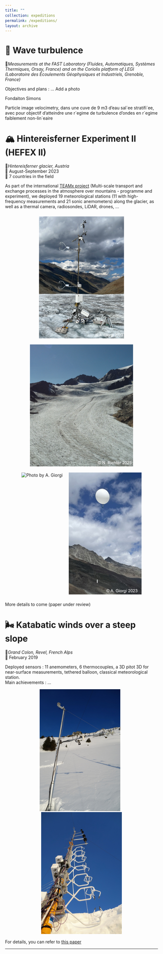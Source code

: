 ```yaml
---
title: ""
collection: expeditions
permalink: /expeditions/
layout: archive
---
```


# 🌊 Wave turbulence 

📍*Measurements at the FAST Laboratory (Fluides, Automatiques, Systèmes Thermiques, Orsay, France) and on the Coriolis platform of LEGI (Laboratoire des Écoulements Géophysiques et Industriels, Grenoble, France)*  

Objectives and plans : ...
Add a photo

Fondaiton Simons

Particle image velocimetry, dans une cuve de 9 m3 d’eau sal´ee stratifi´ee, avec pour objectif d’atteindre une r´egime de
turbulence d’ondes en r´egime faiblement non-lin´eaire



# 🏔️ Hintereisferner Experiment II (HEFEX II) 

📍*Hintereisferner glacier, Austria*  
📅 August-September 2023  
👤 7 countries in the field  

As part of the international [TEAMx project](https://www.teamx-programme.org/) (Multi-scale transport and exchange processes in the atmosphere over mountains - programme and experiment), we deployed 19 meteorological stations (11 with high-frequency measurements and 21 sonic anemometers) along the glacier, as well as a thermal camera, radiosondes, LiDAR, drones, ...

<div style="display: flex; flex-wrap: wrap; justify-content: center;">
  <div style="height: 400px; margin: 10px; overflow: hidden;">
    <img src="/images/HEFEXII/Grand_mat_cropped.jpg" alt="Photo by A. Giorgi" style="height: 100%; object-fit: cover;" />
  </div>
  <div style="height: 400px; margin: 10px; overflow: hidden;">
    <img src="/images/HEFEXII/Glacier_cropped.jpg" alt="Photo by N. Richter" style="height: 100%; object-fit: cover;" />
  </div>
  <div style="height: 400px; margin: 10px; overflow: hidden;">
    <img src="/images/HEFEXII/LIDAR_cropped.jpg" alt="Photo by A. Giorgi" style="height: 100%; object-fit: cover;" />
  </div>
  <div style="height: 400px; margin: 10px; overflow: hidden;">
    <img src="/images/HEFEXII/Ballon_cropped.jpg" alt="Photo by A. Giorgi" style="height: 100%; object-fit: cover;" />
  </div>
</div>


More details to come (paper under review)  


# 🌬️ Katabatic winds over a steep slope

📍*Grand Colon, Revel, French Alps*  
📅 February 2019  

Deployed sensors : 11 anemometers, 6 thermocouples, a 3D pitot 3D for near-surface measurements, tethered balloon, classical meteorological station.  
Main achievements : ...   

<div style="text-align: center;">
  <div style="display: inline-block; margin-right: 10px; height: 400px; overflow: hidden;">
    <img src="/images/Grand_Colon/DSC02877.JPG" alt="Meteorological mast by name5" style="height: 100%; object-fit: cover;" />
  </div>
  <div style="display: inline-block; height: 400px; overflow: hidden;">
    <img src="/images/Grand_Colon/DSC02897.JPG" alt="Turbulence mast by name6" style="height: 100%; object-fit: cover;" />
  </div>
</div>


For details, you can refer to [this paper](https://hal.science/hal-03350043/file/Charrondi%C3%A8re2022.pdf)  

---




